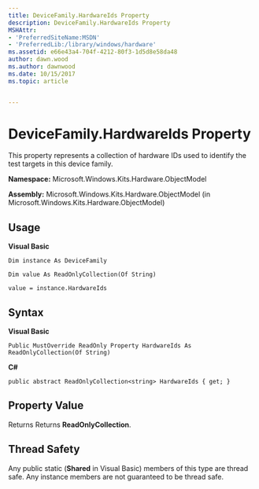```yaml
---
title: DeviceFamily.HardwareIds Property
description: DeviceFamily.HardwareIds Property
MSHAttr:
- 'PreferredSiteName:MSDN'
- 'PreferredLib:/library/windows/hardware'
ms.assetid: e66e43a4-704f-4212-80f3-1d5d8e58da48
author: dawn.wood
ms.author: dawnwood
ms.date: 10/15/2017
ms.topic: article


---
```


# DeviceFamily.HardwareIds Property


This property represents a collection of hardware IDs used to identify the test targets in this device family.

**Namespace:** Microsoft.Windows.Kits.Hardware.ObjectModel

**Assembly:** Microsoft.Windows.Kits.Hardware.ObjectModel (in Microsoft.Windows.Kits.Hardware.ObjectModel)

## <span id="Usage"></span><span id="usage"></span><span id="USAGE"></span>Usage


**Visual Basic**

`Dim instance As DeviceFamily`

`Dim value As ReadOnlyCollection(Of String)`

`value = instance.HardwareIds`

## <span id="Syntax"></span><span id="syntax"></span><span id="SYNTAX"></span>Syntax


**Visual Basic**

`Public MustOverride ReadOnly Property HardwareIds As ReadOnlyCollection(Of String)`

**C#**

`public abstract ReadOnlyCollection<string> HardwareIds { get; }`

## <span id="Property_Value"></span><span id="property_value"></span><span id="PROPERTY_VALUE"></span>Property Value


Returns Returns **ReadOnlyCollection**.

## <span id="Thread_Safety"></span><span id="thread_safety"></span><span id="THREAD_SAFETY"></span>Thread Safety


Any public static (**Shared** in Visual Basic) members of this type are thread safe. Any instance members are not guaranteed to be thread safe.

 

 






